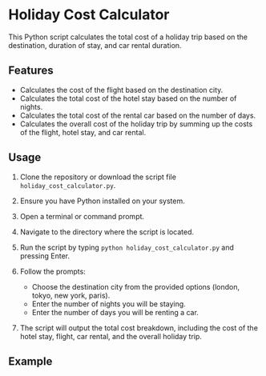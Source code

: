 # Holiday Cost Calculator

This Python script calculates the total cost of a holiday trip based on the destination, duration of stay, and car rental duration.

## Features

- Calculates the cost of the flight based on the destination city.
- Calculates the total cost of the hotel stay based on the number of nights.
- Calculates the total cost of the rental car based on the number of days.
- Calculates the overall cost of the holiday trip by summing up the costs of the flight, hotel stay, and car rental.

## Usage

1. Clone the repository or download the script file `holiday_cost_calculator.py`.

2. Ensure you have Python installed on your system.

3. Open a terminal or command prompt.

4. Navigate to the directory where the script is located.

5. Run the script by typing `python holiday_cost_calculator.py` and pressing Enter.

6. Follow the prompts:
   - Choose the destination city from the provided options (london, tokyo, new york, paris).
   - Enter the number of nights you will be staying.
   - Enter the number of days you will be renting a car.

7. The script will output the total cost breakdown, including the cost of the hotel stay, flight, car rental, and the overall holiday trip.

## Example

